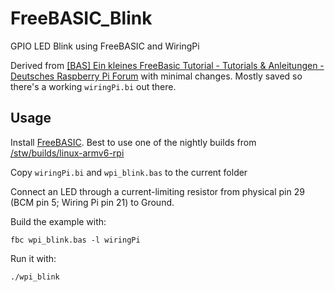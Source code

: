 # FreeBASIC_Blink

GPIO LED Blink using FreeBASIC and WiringPi

Derived from [\[BAS\] Ein kleines FreeBasic Tutorial - Tutorials & Anleitungen - Deutsches Raspberry Pi Forum](https://forum-raspberrypi.de/forum/thread/5649-bas-ein-kleines-freebasic-tutorial/) with minimal changes. Mostly saved so there's a working `wiringPi.bi` out there.

## Usage

Install [FreeBASIC](https://freebasic.net/). Best to use one of the nightly builds from [/stw/builds/linux-armv6-rpi](http://users.freebasic-portal.de/stw/builds/linux-armv6-rpi/)

Copy `wiringPi.bi` and `wpi_blink.bas` to the current folder

Connect an LED through a current-limiting resistor from physical pin 29 (BCM pin 5; Wiring Pi pin 21) to Ground.

Build the example with:

    fbc wpi_blink.bas -l wiringPi
    
Run it with:

    ./wpi_blink
    
